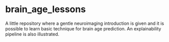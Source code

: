 # brain_age_lessons
A little repository where a gentle neuroimaging introduction is given and it is possible to learn basic technique for brain age prediction. An explainability pipeline is also illustrated.
